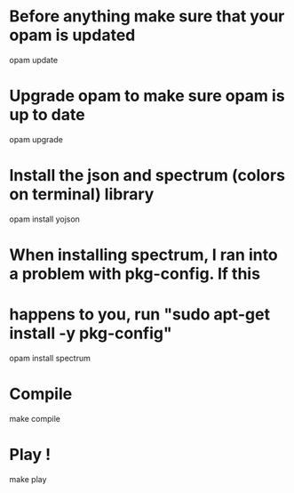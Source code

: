 # Before anything make sure that your opam is updated
opam update

# Upgrade opam to make sure opam is up to date
opam upgrade

# Install the json and spectrum (colors on terminal) library
opam install yojson
# When installing spectrum, I ran into a problem with pkg-config. If this 
# happens to you, run "sudo apt-get install -y pkg-config"
opam install spectrum

# Compile
make compile

# Play !
make play 